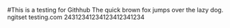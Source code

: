 #This is a testing for Githhub
The quick brown fox jumps over the lazy dog.
ngitset testing.com
24312341234123412341234
